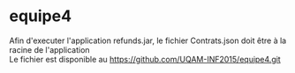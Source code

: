 # equipe4
Afin d'executer l'application refunds.jar, le fichier Contrats.json doit être à la racine de l'application  
Le fichier est disponible au https://github.com/UQAM-INF2015/equipe4.git
